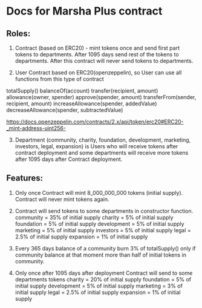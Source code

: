 # Docs for Marsha Plus contract

## Roles: 

1. Contract (based on ERC20) - mint tokens once and send first part tokens to departments. After 1095 days send rest of the tokens to departments. After this contract will never send tokens to departments.

2. User
Contract based on ERC20(openzeppelin), so User can use all functions from this type of contract 

totalSupply()
balanceOf(account)
transfer(recipient, amount)
allowance(owner, spender)
approve(spender, amount)
transferFrom(sender, recipient, amount)
increaseAllowance(spender, addedValue)
decreaseAllowance(spender, subtractedValue)

https://docs.openzeppelin.com/contracts/2.x/api/token/erc20#ERC20-_mint-address-uint256-

3. Department (community, charity, foundation, development, marketing, investors, legal, expansion) is Users who will receive tokens after contract deployment and some departments will receive more tokens after 1095 days after Contract deployment.

## Features:

1. Only once Contract will mint 8_000_000_000 tokens (initial supply). 
Contract will never mint tokens again.

2. Contract will send tokens to some departments in constructor function.
community = 35% of initial supply
charity = 5% of initial supply
foundation = 5% of initial supply
development = 5% of initial supply
marketing = 5% of initial supply
investors = 5% of initial supply
legal = 2.5% of initial supply
expansion = 1% of initial supply

3. Every 365 days balance of a community burn 3% of totalSupply() only if community balance at that moment more than half of initial tokens in community.

4. Only once after 1095 days after deployment Contract will send to some departments tokens 
charity = 20% of initial supply
foundation = 5% of initial supply
development = 5% of initial supply
marketing = 3% of initial supply
legal = 2.5% of initial supply
expansion = 1% of initial supply

